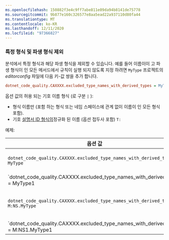 ```yaml
---
ms.openlocfilehash: 150882f3e4c9ff7abe811e09da94b8141de75778
ms.sourcegitcommit: 9b877e160c326577e8aa5ead22a937110d80fa44
ms.translationtype: MT
ms.contentlocale: ko-KR
ms.lasthandoff: 12/11/2020
ms.locfileid: "97366827"
---
```

### <a name="exclude-specific-types-and-their-derived-types"></a>특정 형식 및 파생 형식 제외

분석에서 특정 형식과 해당 파생 형식을 제외할 수 있습니다. 예를 들어 이름이이 고 파생 형식이 인 모든 메서드에서 규칙이 실행 되지 않도록 지정 하려면 `MyType` 프로젝트의 *editorconfig* 파일에 다음 키-값 쌍을 추가 합니다.

```ini
dotnet_code_quality.CAXXXX.excluded_type_names_with_derived_types = MyType
```

옵션 값의 허용 되는 기호 이름 형식 (로 구분 `|` ):

- 형식 이름만 (포함 하는 형식 또는 네임 스페이스에 관계 없이 이름이 인 모든 형식 포함).
- 기호 [설명서 ID 형식의](../../docs/csharp/programming-guide/xmldoc/processing-the-xml-file.md#id-strings)정규화 된 이름 (옵션 접두사 포함) `T:`

예제:

| 옵션 값 | 요약 |
| --- | --- |
|`dotnet_code_quality.CAXXXX.excluded_type_names_with_derived_types = MyType` | 모든 형식과 `MyType` 해당 파생 형식 모두와 일치 합니다. |
|`dotnet_code_quality.CAXXXX.excluded_type_names_with_derived_types = MyType1|MyType2` | `MyType1`또는 `MyType2` 와 모든 파생 형식 중 하나에 해당 하는 모든 형식을 찾습니다. |
|`dotnet_code_quality.CAXXXX.excluded_type_names_with_derived_types = M:NS.MyType` | `MyType`지정 된 정규화 된 이름 및 모든 파생 형식과 특정 형식을 일치 시킵니다. |
|`dotnet_code_quality.CAXXXX.excluded_type_names_with_derived_types = M:NS1.MyType1|M:NS2.MyType2` | 특정 형식 및 해당 하는 `MyType1` `MyType2` 정규화 된 이름과 모든 파생 형식을 일치 시킵니다. |
